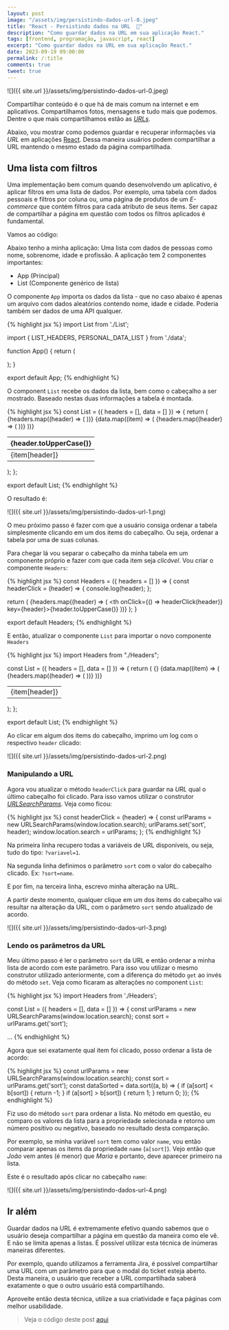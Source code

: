 ```yaml
---
layout: post
image: "/assets/img/persistindo-dados-url-0.jpeg"
title: "React - Persistindo dados na URL  💾"
description: "Como guardar dados na URL em sua aplicação React."
tags: [frontend, programação, javascript, react]
excerpt: "Como guardar dados na URL em sua aplicação React."
date: 2023-09-19 09:00:00
permalink: /:title
comments: true
tweet: true
---
```


![]({{ site.url }}/assets/img/persistindo-dados-url-0.jpeg)


Compartilhar conteúdo é o que há de mais comum na internet e em aplicativos. Compartilhamos fotos, mensagens e tudo mais que podemos. Dentre o que mais compartilhamos estão as *[URLs](https://developer.mozilla.org/en-US/docs/Learn/Common_questions/Web_mechanics/What_is_a_URL)*.

Abaixo, vou mostrar como podemos guardar e recuperar informações via *URL* em aplicações [React](https://react.dev). Dessa maneira usuários podem compartilhar a URL mantendo o mesmo estado da página compartilhada.

## Uma lista com filtros

Uma implementação bem comum quando desenvolvendo um aplicativo, é aplicar filtros em uma lista de dados. Por exemplo, uma tabela com dados pessoais e filtros por coluna ou, uma página de produtos de um *E-commerce* que contém filtros para cada atributo de seus items. Ser capaz de compartilhar a página em questão com todos os filtros aplicados é fundamental.

Vamos ao código:

Abaixo tenho a minha aplicação: Uma lista com dados de pessoas como nome, sobrenome, idade e profissão. A aplicação tem 2 componentes importantes:
- App (Principal)
- List (Componente genérico de lista)

O componente `App` importa os dados da lista - que no caso abaixo é apenas um arquivo com dados aleatórios contendo nome, idade e cidade. Poderia também ser dados de uma API qualquer.

{% highlight jsx %}
import List from './List';

import { LIST_HEADERS, PERSONAL_DATA_LIST } from './data';

function App() {
  return (
    <div className="App">
      <List headers={LIST_HEADERS} data={PERSONAL_DATA_LIST} />
    </div>
  );
}

export default App;
{% endhighlight %}

O component `List` recebe os dados da lista, bem como o cabeçalho a ser mostrado. Baseado nestas duas informações a tabela é montada.

{% highlight jsx %}
const List = ({ headers = [], data = [] }) => {
  return (
    <table>
      <thead>
        <tr>
          {headers.map((header) => (
            <th key={header}>{header.toUpperCase()}</th>
          ))}
        </tr>
      </thead>
      <tbody>
        {data.map((item) => (
          <tr key={item.id}>
            {headers.map((header) => (
              <td key={header}>{item[header]}</td>
            ))}
          </tr>
        ))}
      </tbody>
    </table>
  );
};

export default List;
{% endhighlight %}

O resultado é:

![]({{ site.url }}/assets/img/persistindo-dados-url-1.png)

O meu próximo passo é fazer com que a usuário consiga ordenar a tabela simplesmente clicando em um dos items do cabeçalho. Ou seja, ordenar a tabela por uma de suas colunas.

Para chegar lá vou separar o cabeçalho da minha tabela em um componente próprio e fazer com que cada item seja *clicável*. Vou criar o componente `Headers`:

{% highlight jsx %}
const Headers = ({ headers = [] }) => {
  const headerClick = (header) => {
    console.log(header);
  };

  return (
    <thead>
      <tr>
        {headers.map((header) => (
          <th onClick={() => headerClick(header)} key={header}>{header.toUpperCase()}</th>
        ))}
      </tr>
    </thead>
  );
}

export default Headers;
{% endhighlight %}

E então, atualizar o componente `List` para importar o novo componente `Headers`

{% highlight jsx %}
import Headers from "./Headers";

const List = ({ headers = [], data = [] }) => {
  return (
    <table>
      {<Headers headers={headers} />}
      <tbody>
        {data.map((item) => (
          <tr key={item.id}>
            {headers.map((header) => (
              <td key={header}>{item[header]}</td>
            ))}
          </tr>
        ))}
      </tbody>
    </table>
  );
};

export default List;
{% endhighlight %}

Ao clicar em algum dos items do cabeçalho, imprimo um log com o respectivo `header` clicado:

![]({{ site.url }}/assets/img/persistindo-dados-url-2.png)


### Manipulando a URL

Agora vou atualizar o método `headerClick` para guardar na *URL* qual o último cabeçalho foi clicado. Para isso vamos utilizar o construtor *‌[URLSearchParams](https://developer.mozilla.org/en-US/docs/Web/API/URLSearchParams/URLSearchParams)*. Veja como ficou:

{% highlight jsx %}
const headerClick = (header) => {
  const urlParams = new URLSearchParams(window.location.search);
  urlParams.set('sort', header);
  window.location.search = urlParams;
};
{% endhighlight %}

Na primeira linha recupero todas a variáveis de URL disponíveis, ou seja, tudo do tipo: `?variavel=1`.

Na segunda linha definimos o parâmetro `sort` com o valor do cabeçalho clicado. Ex: `?sort=name`.

E por fim, na terceira linha, escrevo minha alteração na URL.

A partir deste momento, qualquer clique em um dos items do cabeçalho vai resultar na alteração da URL, com o parâmetro `sort` sendo atualizado de acordo.

![]({{ site.url }}/assets/img/persistindo-dados-url-3.png)

### Lendo os parâmetros da URL

Meu último passo é ler o parâmetro `sort` da URL e então ordenar a minha lista de acordo com este parâmetro. Para isso vou utilizar o mesmo construtor utilizado anteriormente, com a diferença do método `get` ao invés do método `set`. Veja como ficaram as alterações no component `List`:

{% highlight jsx %}
import Headers from './Headers';

const List = ({ headers = [], data = [] }) => {
  const urlParams = new URLSearchParams(window.location.search);
  const sort = urlParams.get('sort');
  
  ...
{% endhighlight %}

Agora que sei exatamente qual item foi clicado, posso ordenar a lista de acordo:

{% highlight jsx %}
const urlParams = new URLSearchParams(window.location.search);
const sort = urlParams.get('sort');
const dataSorted = data.sort((a, b) => {
  if (a[sort] < b[sort]) {
    return -1;
  }
  if (a[sort] > b[sort]) {
    return 1;
  }
  return 0;
});
{% endhighlight %}

Fiz uso do método `sort` para ordenar a lista. No método em questão, eu comparo os valores da lista para a propriedade selecionada e retorno um número positivo ou negativo, baseado no resultado desta comparação.

Por exemplo, se minha variável `sort` tem como valor `name`, vou então comparar apenas os items da propriedade `name` (`a[sort]`). Vejo então que *João* vem antes (é menor) que *Maria* e portanto, deve aparecer primeiro na lista.

Este é o resultado após clicar no cabeçalho `name`:

![]({{ site.url }}/assets/img/persistindo-dados-url-4.png)

## Ir além

Guardar dados na URL é extremamente efetivo quando sabemos que o usuário deseja compartilhar a página em questão da maneira como ele vê. E não se limita apenas a listas. É possível utilizar esta técnica de inúmeras maneiras diferentes.

Por exemplo, quando utilizamos a ferramenta Jira, é possível compartilhar uma URL com um parâmetro para que o modal do ticket esteja aberto. Desta maneira, o usuário que receber a URL compartilhada saberá exatamente o que o outro usuário está compartilhando.

Aproveite então desta técnica, utilize a sua criatividade e faça páginas com melhor usabilidade.


> Veja o código deste post [aqui](https://github.com/neliojrr/blog-posts/tree/main/persistindo-dados-na-url)
